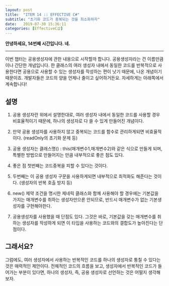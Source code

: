 ```yaml
---
layout: post
title:  "ITEM 14 :: EFFECTIVE C#"
subtitle: "초기화 코드가 중복되는 것을 최소화하자"
date:   2019-07-30 15:36:11
categories: [EffectiveC샵]
---
```


**안녕하세요, 14번째 시간입니다. 네.**

___

이번 챕터는 공용생성자에 관한 내용으로 시작할까 합니다. 공용생성자라는 건 이름만큼이나 간단한 개념입니다.
한 클래스의 여러 생성자 내에서 동일한 코드를 반복적으로 사용한다면 공용으로 사용할 수 있는 생성자를 작성하는 편이 낫기 때문에, 나온 개념이기 때문이죠.
개발자들은 코드의 양을 언제나 줄이고 싶어하거든요. 자세하게는 아래쪽에서 계속합니다!

## 설명

1. 공용 생성자란 위에서 설명한대로, 여러 생성자 내에서 동일한 코드를 사용할 경우 비효율적이기 때문에, 하나의 생성자로 다 쓸 수 있게 만들어진 개념이다.

2. 만약 공용 생성자를 사용하지 않고 중복되는 코드를 함수로 관리하게되면 비효율적이다. (readOnly의 초기화 문제 등)

3. 공용 생성자는 클래스명() : this(매개변수1,매개변수2)와 같은 식으로 만들게 되며, 특별한 방법으로 만들어지는 만큼 내부적으로 좋은 점도 있다.

4. 좋은 점 첫번째는 코드중복을 피할 수 있다는 것이다. 

5. 두번째는 이 공용 생성자 구문을 사용하게되면 내부적으로 최적화도 해준다는 것이다. (생성자의 반복 호출 방지 등)

6. new() 제약 조건을 명시한 제네릭 클래스와 함께 사용해야 할 경우에는 기본값을 가지는 매개변수를 취하는 생성자만으론 안되므로, 반드시 매개변수가 없는 기본생성자를 구현해야한다.

7. 공용생성자를 사용했을 때 단점도 있다. 그것은 바로, 기본값을 갖는 매개변수를 취하는 생성자를 작성하게 되면 이 타입을 사용하는 코드와의 결합도가 높아진다는 단점이다.


## 그래서요?

그럼에도, 여러 생성자에서 사용하는 반복적인 코드를 하나의 생성자로 퉁칠 수 있다는 것은 매력적인 제안이다. 
전체적인 코드의 흐름을 보고, 생성자에서 반복적인 코드가 들어가는 부분이 있다면, 하나의 생성자, 즉, 공용 생성자로 선언하는 것은 어떨지 생각해보자.












